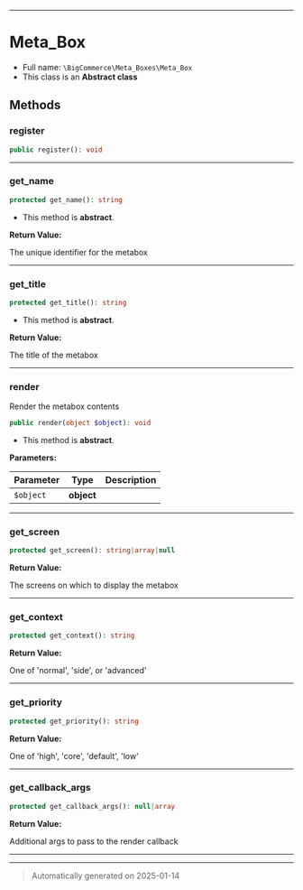 ***

# Meta_Box





* Full name: `\BigCommerce\Meta_Boxes\Meta_Box`
* This class is an **Abstract class**




## Methods


### register



```php
public register(): void
```












***

### get_name



```php
protected get_name(): string
```




* This method is **abstract**.




**Return Value:**

The unique identifier for the metabox




***

### get_title



```php
protected get_title(): string
```




* This method is **abstract**.




**Return Value:**

The title of the metabox




***

### render

Render the metabox contents

```php
public render(object $object): void
```




* This method is **abstract**.



**Parameters:**

| Parameter | Type | Description |
|-----------|------|-------------|
| `$object` | **object** |  |





***

### get_screen



```php
protected get_screen(): string|array|null
```









**Return Value:**

The screens on which to display the metabox




***

### get_context



```php
protected get_context(): string
```









**Return Value:**

One of 'normal', 'side', or 'advanced'




***

### get_priority



```php
protected get_priority(): string
```









**Return Value:**

One of 'high', 'core', 'default', 'low'




***

### get_callback_args



```php
protected get_callback_args(): null|array
```









**Return Value:**

Additional args to pass to the render callback




***


***
> Automatically generated on 2025-01-14
